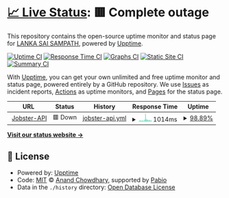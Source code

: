 # [📈 Live Status](https://demo.upptime.js.org): <!--live status--> **🟥 Complete outage**

This repository contains the open-source uptime monitor and status page for [LANKA SAI SAMPATH](www.linkedin.com/in/l-sai-sampath), powered by [Upptime](https://github.com/upptime/upptime).

[![Uptime CI](https://github.com/sampathsailanka/monitoring-tool/workflows/Uptime%20CI/badge.svg)](https://github.com/sampathsailanka/monitoring-tool/actions?query=workflow%3A%22Uptime+CI%22)
[![Response Time CI](https://github.com/sampathsailanka/monitoring-tool/workflows/Response%20Time%20CI/badge.svg)](https://github.com/sampathsailanka/monitoring-tool/actions?query=workflow%3A%22Response+Time+CI%22)
[![Graphs CI](https://github.com/sampathsailanka/monitoring-tool/workflows/Graphs%20CI/badge.svg)](https://github.com/sampathsailanka/monitoring-tool/actions?query=workflow%3A%22Graphs+CI%22)
[![Static Site CI](https://github.com/sampathsailanka/monitoring-tool/workflows/Static%20Site%20CI/badge.svg)](https://github.com/sampathsailanka/monitoring-tool/actions?query=workflow%3A%22Static+Site+CI%22)
[![Summary CI](https://github.com/sampathsailanka/monitoring-tool/workflows/Summary%20CI/badge.svg)](https://github.com/sampathsailanka/monitoring-tool/actions?query=workflow%3A%22Summary+CI%22)

With [Upptime](https://upptime.js.org), you can get your own unlimited and free uptime monitor and status page, powered entirely by a GitHub repository. We use [Issues](https://github.com/sampathsailanka/monitoring-tool/issues) as incident reports, [Actions](https://github.com/sampathsailanka/monitoring-tool/actions) as uptime monitors, and [Pages](https://demo.upptime.js.org) for the status page.

<!--start: status pages-->
<!-- This summary is generated by Upptime (https://github.com/upptime/upptime) -->
<!-- Do not edit this manually, your changes will be overwritten -->
<!-- prettier-ignore -->
| URL | Status | History | Response Time | Uptime |
| --- | ------ | ------- | ------------- | ------ |
| <img alt="" src="https://icons.duckduckgo.com/ip3/jobster-api-vnuk.onrender.com.ico" height="13"> [Jobster-API](https://jobster-api-vnuk.onrender.com) | 🟥 Down | [jobster-api.yml](https://github.com/sampathsailanka/monitoring-tool/commits/HEAD/history/jobster-api.yml) | <details><summary><img alt="Response time graph" src="./graphs/jobster-api/response-time-week.png" height="20"> 1014ms</summary><br><a href="https://demo.upptime.js.org/history/jobster-api"><img alt="Response time 1197" src="https://img.shields.io/endpoint?url=https%3A%2F%2Fraw.githubusercontent.com%2Fsampathsailanka%2Fmonitoring-tool%2FHEAD%2Fapi%2Fjobster-api%2Fresponse-time.json"></a><br><a href="https://demo.upptime.js.org/history/jobster-api"><img alt="24-hour response time 891" src="https://img.shields.io/endpoint?url=https%3A%2F%2Fraw.githubusercontent.com%2Fsampathsailanka%2Fmonitoring-tool%2FHEAD%2Fapi%2Fjobster-api%2Fresponse-time-day.json"></a><br><a href="https://demo.upptime.js.org/history/jobster-api"><img alt="7-day response time 1014" src="https://img.shields.io/endpoint?url=https%3A%2F%2Fraw.githubusercontent.com%2Fsampathsailanka%2Fmonitoring-tool%2FHEAD%2Fapi%2Fjobster-api%2Fresponse-time-week.json"></a><br><a href="https://demo.upptime.js.org/history/jobster-api"><img alt="30-day response time 1197" src="https://img.shields.io/endpoint?url=https%3A%2F%2Fraw.githubusercontent.com%2Fsampathsailanka%2Fmonitoring-tool%2FHEAD%2Fapi%2Fjobster-api%2Fresponse-time-month.json"></a><br><a href="https://demo.upptime.js.org/history/jobster-api"><img alt="1-year response time 1197" src="https://img.shields.io/endpoint?url=https%3A%2F%2Fraw.githubusercontent.com%2Fsampathsailanka%2Fmonitoring-tool%2FHEAD%2Fapi%2Fjobster-api%2Fresponse-time-year.json"></a></details> | <details><summary><a href="https://demo.upptime.js.org/history/jobster-api">98.89%</a></summary><a href="https://demo.upptime.js.org/history/jobster-api"><img alt="All-time uptime 91.98%" src="https://img.shields.io/endpoint?url=https%3A%2F%2Fraw.githubusercontent.com%2Fsampathsailanka%2Fmonitoring-tool%2FHEAD%2Fapi%2Fjobster-api%2Fuptime.json"></a><br><a href="https://demo.upptime.js.org/history/jobster-api"><img alt="24-hour uptime 98.44%" src="https://img.shields.io/endpoint?url=https%3A%2F%2Fraw.githubusercontent.com%2Fsampathsailanka%2Fmonitoring-tool%2FHEAD%2Fapi%2Fjobster-api%2Fuptime-day.json"></a><br><a href="https://demo.upptime.js.org/history/jobster-api"><img alt="7-day uptime 98.89%" src="https://img.shields.io/endpoint?url=https%3A%2F%2Fraw.githubusercontent.com%2Fsampathsailanka%2Fmonitoring-tool%2FHEAD%2Fapi%2Fjobster-api%2Fuptime-week.json"></a><br><a href="https://demo.upptime.js.org/history/jobster-api"><img alt="30-day uptime 91.98%" src="https://img.shields.io/endpoint?url=https%3A%2F%2Fraw.githubusercontent.com%2Fsampathsailanka%2Fmonitoring-tool%2FHEAD%2Fapi%2Fjobster-api%2Fuptime-month.json"></a><br><a href="https://demo.upptime.js.org/history/jobster-api"><img alt="1-year uptime 91.98%" src="https://img.shields.io/endpoint?url=https%3A%2F%2Fraw.githubusercontent.com%2Fsampathsailanka%2Fmonitoring-tool%2FHEAD%2Fapi%2Fjobster-api%2Fuptime-year.json"></a></details>

<!--end: status pages-->

[**Visit our status website →**](https://demo.upptime.js.org)

## 📄 License

- Powered by: [Upptime](https://github.com/upptime/upptime)
- Code: [MIT](./LICENSE) © [Anand Chowdhary](https://anandchowdhary.com), supported by [Pabio](https://pabio.com)
- Data in the `./history` directory: [Open Database License](https://opendatacommons.org/licenses/odbl/1-0/)

